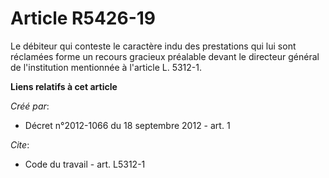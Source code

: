 # Article R5426-19

Le débiteur qui conteste le caractère indu des prestations qui lui sont réclamées forme un recours gracieux préalable devant
le directeur général de l'institution mentionnée à l'article L. 5312-1.

**Liens relatifs à cet article**

_Créé par_:

  - Décret n°2012-1066 du 18 septembre 2012 - art. 1

_Cite_:

  - Code du travail - art. L5312-1
